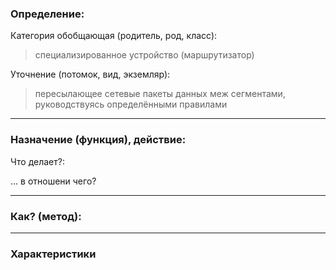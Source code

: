 ### Определение:
Категория обобщающая (родитель, род, класс):
>специализированное устройство (маршрутизатор)

Уточнение (потомок, вид, экземляр):

>пересылающее сетевые пакеты данных меж сегментами, руководствуясь определёнными правилами
---
### Назначение (функция), действие:
Что делает?:
>

... в отношени чего?
>

---
### Как? (метод):
>

---
### Характеристики
>
